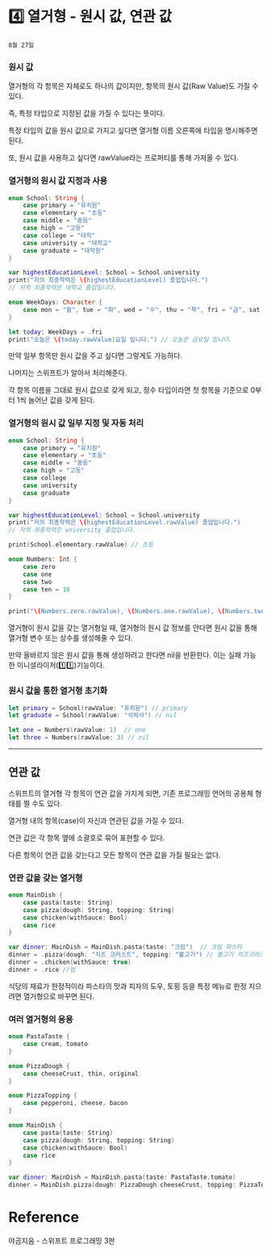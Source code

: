 # 4️⃣ 열거형 - 원시 값,  연관 값

`8월 27일`

### 원시 값

열거형의 각 항목은 자체로도 하나의 값이지만, 항목의 원시 값(Raw Value)도 가질 수 있다.

즉, 특정 타입으로 지정된 값을 가질 수 있다는 뜻이다.

특정 타입의 값을 원시 값으로 가지고 싶다면 열거형 이름 오른쪽에 타입을 명시해주면 된다.

또, 원시 값을 사용하고 싶다면 rawValue라는 프로퍼티를 통해 가져올 수 있다.

### 열거형의 원시 값 지정과 사용

```swift
enum School: String {
    case primary = "유치원"
    case elementary = "초등"
    case middle = "중등"
    case high = "고등"
    case college = "대학"
    case university = "대학교"
    case graduate = "대학원"
}

var highestEducationLevel: School = School.university
print("저의 최종학력은 \(highestEducationLevel) 졸업입니다.")
// 저의 최종학력은 대학교 졸업입니다.

enum WeekDays: Character {
    case mon = "월", tue = "화", wed = "수", thu = "목", fri = "금", sat = "토", sun = "일"
}

let today: WeekDays = .fri
print("오늘은 \(today.rawValue)요일 입니다.") // 오늘은 금요일 입니다.
```

만약 일부 항목만 원시 값을 주고 싶다면 그렇게도 가능하다.

나머지는 스위프트가 알아서 처리해준다.

각 항목 이름을 그대로 원시 값으로 갖게 되고, 정수 타입이라면 첫 항목을 기준으로 0부터 1씩 늘어난 값을 갖게 된다.

### 열거형의 원시 값 일부 지정 및 자동 처리

```swift
enum School: String {
    case primary = "유치원"
    case elementary = "초등"
    case middle = "중등"
    case high = "고등"
    case college
    case university
    case graduate
}

var highestEducationLevel: School = School.university
print("저의 최종학력은 \(highestEducationLevel.rawValue) 졸업입니다.")
// 저의 최종학력은 university 졸업입니다.

print(School.elementary.rawValue) // 초등

enum Numbers: Int {
    case zero
    case one
    case two
    case ten = 10
}

print("\(Numbers.zero.rawValue), \(Numbers.one.rawValue), \(Numbers.two.rawValue), \(Numbers.ten.rawValue)") // 0, 1, 2, 10
```

열거형이 원시 값을 갖는 열거형일 때, 열거형의 원시 값 정보를 안다면 원시 값을 통해 열거형 변수 또는 상수를 생성해줄 수 있다.

만약 올바르지 않은 원시 값을 통해 생성하려고 한다면 nil을 반환한다. 이는 실패 가능한 이니셜라이저(1️⃣1️⃣)기능이다.

### 원시 값을 통한 열거형 초기화

```swift
let primary = School(rawValue: "유치원") // primary
let graduate = School(rawValue: "석박사") // nil

let one = Numbers(rawValue: 1)  // one
let three = Numbers(rawValue: 3) // nil
```

---

## 연관 값

스위프트의 열거형 각 항목이 연관 값을 가지게 되면, 기존 프로그래밍 언어의 공용체 형태를 띌 수도 있다.

열거형 내의 항목(case)이 자신과 연관된 값을 가질 수 있다.

연관 값은 각 항목 옆에 소괄호로 묶어 표현할 수 있다.

다른 항목이 연관 값을 갖는다고 모든 항목이 연관 값을 가질 필요는 없다.

### 연관 값을 갖는 열거형

```swift
enum MainDish {
    case pasta(taste: String)
    case pizza(dough: String, topping: String)
    case chicken(withSauce: Bool)
    case rice
}

var dinner: MainDish = MainDish.pasta(taste: "크림")  // 크림 파스타
dinner = .pizza(dough: "치즈 크러스트", topping: "불고기") // 불고기 치즈크러스트 피자
dinner = .chicken(withSauce: true)
dinner = .rice //밥
```

식당의 재료가 한정적이라 파스타의 맛과 피자의 도우, 토핑 등을 특정 메뉴로 한정 지으려면 열거형으로 바꾸면 된다.

### 여러 열거형의 응용

```swift
enum PastaTaste {
    case cream, tomato
}

enum PizzaDough {
    case cheeseCrust, thin, original
}

enum PizzaTopping {
    case pepperoni, cheese, bacon
}

enum MainDish {
    case pasta(taste: String)
    case pizza(dough: String, topping: String)
    case chicken(withSauce: Bool)
    case rice
}

var dinner: MainDish = MainDish.pasta(taste: PastaTaste.tomato)
dinner = MainDish.pizza(dough: PizzaDough.cheeseCrust, topping: PizzaTopping.bacon)
```

# Reference

야곰지음 - 스위프트 프로그래밍 3판
